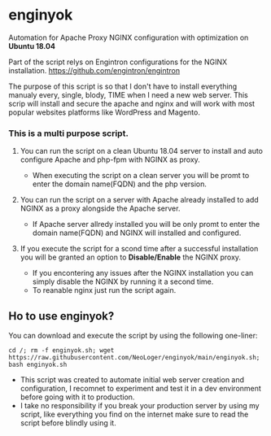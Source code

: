 # enginyok

Automation for Apache Proxy NGINX configuration with optimization on **Ubuntu 18.04**

Part of the script relys on Engintron configurations for the NGINX installation.
https://github.com/engintron/engintron

The purpose of this script is so that I don't have to install everything manualy every, single, blody, TIME when I need a new web server.
This scrip will install and secure the apache and nginx and will work with most popular websites platforms like WordPress and Magento.


### This is a multi purpose script.
1. You can run the script on a clean Ubuntu 18.04 server to install and auto configure Apache and php-fpm with NGINX as proxy.
    - When executing the script on a clean server you will be promt to enter the domain name(FQDN) and the php version.
    
2. You can run the script on a server with Apache already installed to add NGINX as a proxy alongside the Apache server.  
    - If Apache server allredy installed you will be only promt to enter the domain name(FQDN) and NGINX will installed and configured.

3. If you execute the script for a scond time after a successful installation you will be granted an option to **Disable/Enable** the NGINX proxy.
    - If you encontering any issues after the NGINX installation you can simply disable the NGINX by running it a second time.
    - To reanable nginx just run the script again.


## Ho to use enginyok?
You can download and execute the script by using the following one-liner:
```
cd /; rm -f enginyok.sh; wget https://raw.githubusercontent.com/NeoLoger/enginyok/main/enginyok.sh; bash enginyok.sh
```

* This script was created to automate initial web server creation and configuration, I recomnet to experiment and test it in a dev environment before going with it to production.
* I take no responsibility if you break your production server by using my script, like everything you find on the internet make sure to read the script before blindly using it.
